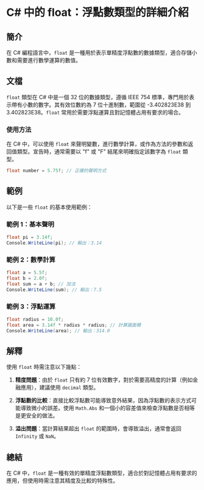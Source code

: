 <!--
Meta Description: # C# 中的 float：浮點數類型的詳細介紹 ## 簡介 在 C# 編程語言中，`float` 是一種用於表示單精度浮點數的數據類型，適合存儲小數和需要進行數學運算的數值。 ## 文檔 `float` 類型在 C# 中是一個 32 位的數據類型，遵循 IEEE 754 標準，專門用於表示帶有小數...
Meta Keywords: float, csharp, console, writeline, radius
-->

# C# 中的 float：浮點數類型的詳細介紹

## 簡介
在 C# 編程語言中，`float` 是一種用於表示單精度浮點數的數據類型，適合存儲小數和需要進行數學運算的數值。

## 文檔
`float` 類型在 C# 中是一個 32 位的數據類型，遵循 IEEE 754 標準，專門用於表示帶有小數的數字。其有效位數約為 7 位十進制數，範圍從 -3.402823E38 到 3.402823E38。`float` 常用於需要浮點運算且對記憶體占用有要求的場合。

### 使用方法
在 C# 中，可以使用 `float` 來聲明變數，進行數學計算，或作為方法的參數和返回值類型。宣告時，通常需要以 "f" 或 "F" 結尾來明確指定該數字為 `float` 類型。

```csharp
float number = 5.75f; // 正確的聲明方式
```

## 範例
以下是一些 `float` 的基本使用範例：

### 範例 1：基本聲明
```csharp
float pi = 3.14f;
Console.WriteLine(pi); // 輸出：3.14
```

### 範例 2：數學計算
```csharp
float a = 5.5f;
float b = 2.0f;
float sum = a + b; // 加法
Console.WriteLine(sum); // 輸出：7.5
```

### 範例 3：浮點運算
```csharp
float radius = 10.0f;
float area = 3.14f * radius * radius; // 計算圓面積
Console.WriteLine(area); // 輸出：314.0
```

## 解釋
使用 `float` 時需注意以下幾點：

1. **精度問題**：由於 `float` 只有約 7 位有效數字，對於需要高精度的計算（例如金融應用），建議使用 `decimal` 類型。
   
2. **浮點數的比較**：直接比較浮點數可能導致意外結果，因為浮點數的表示方式可能導致微小的誤差。使用 `Math.Abs` 和一個小的容差值來檢查浮點數是否相等是更安全的做法。

3. **溢出問題**：當計算結果超出 `float` 的範圍時，會導致溢出，通常會返回 `Infinity` 或 `NaN`。

## 總結
在 C# 中，`float` 是一種有效的單精度浮點數類型，適合於對記憶體占用有要求的應用，但使用時需注意其精度及比較的特殊性。